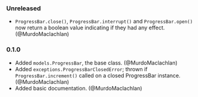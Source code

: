 ### Unreleased

- `ProgressBar.close()`, `ProgressBar.interrupt()` and `ProgressBar.open()` now return a boolean value indicating if they had any effect. (@MurdoMaclachlan)

### 0.1.0

- Added `models.ProgressBar`, the base class. (@MurdoMaclachlan)
- Added `exceptions.ProgressBarClosedError`; thrown if `ProgressBar.increment()` called on a closed ProgressBar instance. (@MurdoMaclachlan)
- Added basic documentation. (@MurdoMaclachlan)